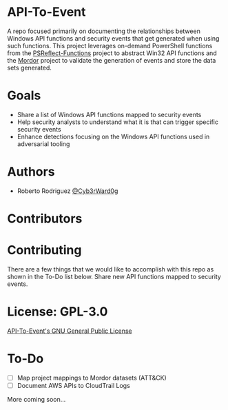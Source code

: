 # API-To-Event

A repo focused primarily on documenting the relationships between Windows API functions and security events that get generated when using such functions. This project leverages on-demand PowerShell functions from the [PSReflect-Functions](https://github.com/jaredcatkinson/PSReflect-Functions) project to abstract Win32 API functions and the [Mordor](https://github.com/Cyb3rWard0g/mordor) project to validate the generation of events and store the data sets generated.

# Goals

* Share a list of Windows API functions mapped to security events
* Help security analysts to understand what it is that can trigger specific security events
* Enhance detections focusing on the Windows API functions used in adversarial tooling

# Authors

* Roberto Rodriguez [@Cyb3rWard0g](https://twitter.com/Cyb3rWard0g)

# Contributors

# Contributing

There are a few things that we would like to accomplish with this repo as shown in the To-Do list below. Share new API functions mapped to security events.

# License: GPL-3.0

[ API-To-Event's GNU General Public License](https://github.com/Cyb3rWard0g/API-to-Event/blob/master/LICENSE)

# To-Do

- [ ] Map project mappings to Mordor datasets (ATT&CK)
- [ ] Document AWS APIs to CloudTrail Logs

More coming soon...
